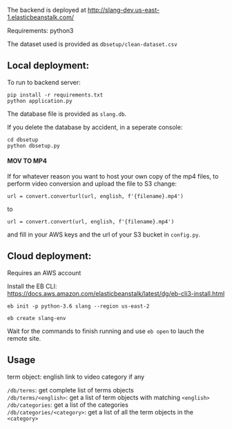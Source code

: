 The backend is deployed at http://slang-dev.us-east-1.elasticbeanstalk.com/

Requirements: python3

The dataset used is provided as `dbsetup/clean-dataset.csv`

## Local deployment:
To run to backend server:

```
pip install -r requirements.txt
python application.py
```

The database file is provided as `slang.db`.

If you delete the database by accident, in a seperate console:
```
cd dbsetup
python dbsetup.py
```

#### MOV TO MP4
If for whatever reason you want to host your own copy of the mp4 files, to perform video conversion and upload the file to S3 change:
```
url = convert.converturl(url, english, f'{filename}.mp4')
```
to 
```
url = convert.convert(url, english, f'{filename}.mp4')
```
and  fill in your AWS keys and the url of your S3 bucket in `config.py`.

## Cloud deployment:
Requires an AWS account

Install the EB CLI: https://docs.aws.amazon.com/elasticbeanstalk/latest/dg/eb-cli3-install.html

```
eb init -p python-3.6 slang --region us-east-2

eb create slang-env
```
Wait for the commands to finish running and use `eb open` to lauch the remote site.

## Usage
term object:
    english
    link to video
    category if any

`/db/terms`: get complete list of terms objects  
`/db/terms/<english>`: get a list of term objects with matching `<english>`  
`/db/categories`: get a list of the categories  
`/db/categories/<category>`: get a list of all the term objects in the `<category>`
